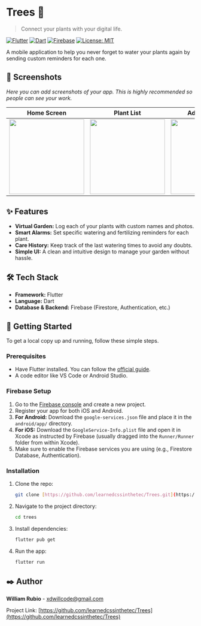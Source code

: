 # Trees 🌳

> Connect your plants with your digital life.

[![Flutter](https://img.shields.io/badge/Framework-Flutter-02569B?logo=flutter)](https://flutter.dev)
[![Dart](https://img.shields.io/badge/Language-Dart-0175C2?logo=dart)](https://dart.dev)
[![Firebase](https://img.shields.io/badge/Backend-Firebase-FFCA28?logo=firebase)](https://firebase.google.com)
[![License: MIT](https://img.shields.io/badge/License-MIT-yellow.svg)](https://opensource.org/licenses/MIT)

A mobile application to help you never forget to water your plants again by sending custom reminders for each one.

## 📱 Screenshots

*Here you can add screenshots of your app. This is highly recommended so people can see your work.*

| Home Screen | Plant List | Add Reminder |
| :---: |:---:|:---:|
| <img src="URL_TO_YOUR_IMAGE_HERE" width="200"/> | <img src="URL_TO_YOUR_IMAGE_HERE" width="200"/> | <img src="URL_TO_YOUR_IMAGE_HERE" width="200"/> |


## ✨ Features

- **Virtual Garden:** Log each of your plants with custom names and photos.
- **Smart Alarms:** Set specific watering and fertilizing reminders for each plant.
- **Care History:** Keep track of the last watering times to avoid any doubts.
- **Simple UI:** A clean and intuitive design to manage your garden without hassle.

## 🛠️ Tech Stack

- **Framework:** Flutter
- **Language:** Dart
- **Database & Backend:** Firebase (Firestore, Authentication, etc.)

## 🚀 Getting Started

To get a local copy up and running, follow these simple steps.

### **Prerequisites**

- Have Flutter installed. You can follow the [official guide](https://flutter.dev/docs/get-started/install).
- A code editor like VS Code or Android Studio.

### **Firebase Setup**

1.  Go to the [Firebase console](https://console.firebase.google.com/) and create a new project.
2.  Register your app for both iOS and Android.
3.  **For Android:** Download the `google-services.json` file and place it in the `android/app/` directory.
4.  **For iOS:** Download the `GoogleService-Info.plist` file and open it in Xcode as instructed by Firebase (usually dragged into the `Runner/Runner` folder from within Xcode).
5.  Make sure to enable the Firebase services you are using (e.g., Firestore Database, Authentication).

### **Installation**

1.  Clone the repo:
    ```sh
    git clone [https://github.com/learnedcssinthetec/Trees.git](https://github.com/learnedcssinthetec/Trees.git)
    ```
2.  Navigate to the project directory:
    ```sh
    cd trees
    ```
3.  Install dependencies:
    ```sh
    flutter pub get
    ```
4.  Run the app:
    ```sh
    flutter run
    ```

## ✒️ Author

**William Rubio** - [xdwillcode@gmail.com](mailto:xdwillcode@gmail.com)

Project Link: [https://github.com/learnedcssinthetec/Trees](https://github.com/learnedcssinthetec/Trees)
